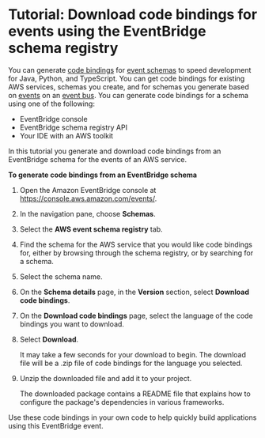 # Tutorial: Download code bindings for events using the EventBridge schema registry<a name="eb-schema-download-binding-tutorial"></a>

You can generate [code bindings](eb-schema-code-bindings.md) for [event schemas](eb-schema.md) to speed development for Java, Python, and TypeScript\. You can get code bindings for existing AWS services, schemas you create, and for schemas you generate based on [events](eb-events.md) on an [event bus](eb-event-bus.md)\. You can generate code bindings for a schema using one of the following:
+ EventBridge console
+ EventBridge schema registry API
+ Your IDE with an AWS toolkit

In this tutorial you generate and download code bindings from an EventBridge schema for the events of an AWS service\.

**To generate code bindings from an EventBridge schema**

1. Open the Amazon EventBridge console at [https://console\.aws\.amazon\.com/events/](https://console.aws.amazon.com/events/)\.

1. In the navigation pane, choose **Schemas**\.

1. Select the **AWS event schema registry** tab\.

1. Find the schema for the AWS service that you would like code bindings for, either by browsing through the schema registry, or by searching for a schema\.

1. Select the schema name\.

1. On the **Schema details** page, in the **Version** section, select **Download code bindings**\.

1. On the **Download code bindings** page, select the language of the code bindings you want to download\.

1. Select **Download**\.

   It may take a few seconds for your download to begin\. The download file will be a \.zip file of code bindings for the language you selected\.

1. Unzip the downloaded file and add it to your project\.

   The downloaded package contains a README file that explains how to configure the package's dependencies in various frameworks\.

Use these code bindings in your own code to help quickly build applications using this EventBridge event\.